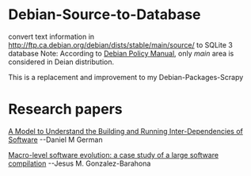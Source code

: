 # Debian-Source-to-Database

convert text information in http://ftp.ca.debian.org/debian/dists/stable/main/source/ to SQLite 3 database
Note: According to [Debian Policy Manual](https://www.debian.org/doc/debian-policy/ch-archive.html#archive-areas), only *main* area is considered in Deian distribution.


This is a replacement and improvement to my Debian-Packages-Scrapy

# Research papers
[A Model to Understand the Building and Running Inter-Dependencies of Software](http://turingmachine.org/~dmg/papers/dmg2007_wcre_depend.pdf) --Daniel M German

[Macro-level software evolution: a case study
of a large software compilation](https://link.springer.com/content/pdf/10.1007%2Fs10664-008-9100-x.pdf) --Jesus M. Gonzalez-Barahona

